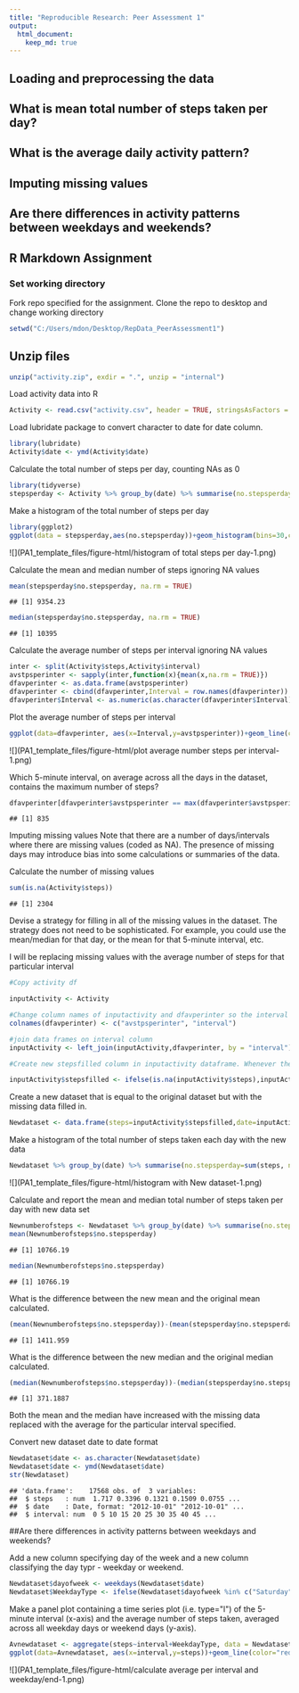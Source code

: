 ```yaml
---
title: "Reproducible Research: Peer Assessment 1"
output: 
  html_document:
    keep_md: true
---
```



## Loading and preprocessing the data



## What is mean total number of steps taken per day?



## What is the average daily activity pattern?



## Imputing missing values



## Are there differences in activity patterns between weekdays and weekends?




## R Markdown Assignment

### Set working directory

Fork repo specified for the assignment. Clone the repo to desktop and change working directory


```r
setwd("C:/Users/mdon/Desktop/RepData_PeerAssessment1")
```

## Unzip files



```r
unzip("activity.zip", exdir = ".", unzip = "internal")
```

Load activity data into R


```r
Activity <- read.csv("activity.csv", header = TRUE, stringsAsFactors = FALSE)
```

Load lubridate package to convert character to date for date column.


```r
library(lubridate)
Activity$date <- ymd(Activity$date)
```

Calculate the total number of steps per day, counting NAs as 0


```r
library(tidyverse)
stepsperday <- Activity %>% group_by(date) %>% summarise(no.stepsperday=sum(steps, na.rm = TRUE))
```

Make a histogram of the total number of steps per day


```r
library(ggplot2)
ggplot(data = stepsperday,aes(no.stepsperday))+geom_histogram(bins=30,colour="black", fill="blue")
```

![](PA1_template_files/figure-html/histogram of total steps per day-1.png)<!-- -->

Calculate the mean and median number of steps ignoring NA values

```r
mean(stepsperday$no.stepsperday, na.rm = TRUE)
```

```
## [1] 9354.23
```

```r
median(stepsperday$no.stepsperday, na.rm = TRUE)
```

```
## [1] 10395
```

Calculate the average number of steps per interval ignoring NA values


```r
inter <- split(Activity$steps,Activity$interval)
avstpsperinter <- sapply(inter,function(x){mean(x,na.rm = TRUE)})
dfavperinter <- as.data.frame(avstpsperinter)
dfavperinter <- cbind(dfavperinter,Interval = row.names(dfavperinter))
dfavperinter$Interval <- as.numeric(as.character(dfavperinter$Interval))
```

Plot the average number of steps per interval


```r
ggplot(data=dfavperinter, aes(x=Interval,y=avstpsperinter))+geom_line(color="red")+ylab("Average no. steps per interval")+ggtitle("Plot of average number of steps per 5minute time interval")
```

![](PA1_template_files/figure-html/plot average number steps per interval-1.png)<!-- -->

Which 5-minute interval, on average across all the days in the dataset, contains the maximum number of steps?


```r
dfavperinter[dfavperinter$avstpsperinter == max(dfavperinter$avstpsperinter),2]
```

```
## [1] 835
```

Imputing missing values
Note that there are a number of days/intervals where there are missing values (coded as NA). The presence of missing days may introduce bias into some calculations or summaries of the data.

Calculate the number of missing values


```r
sum(is.na(Activity$steps))
```

```
## [1] 2304
```

Devise a strategy for filling in all of the missing values in the dataset. The strategy does not need to be sophisticated. For example, you could use the mean/median for that day, or the mean for that 5-minute interval, etc.

I will be replacing missing values with the average number of steps for that particular interval



```r
#Copy activity df

inputActivity <- Activity

#Change column names of inputactivity and dfavperinter so the interval columns are the same
colnames(dfavperinter) <- c("avstpsperinter", "interval")

#join data frames on interval column
inputActivity <- left_join(inputActivity,dfavperinter, by = "interval")

#Create new stepsfilled column in inputactivity dataframe. Whenever there is an NA replace with the average number of steps for that interval

inputActivity$stepsfilled <- ifelse(is.na(inputActivity$steps),inputActivity$avstpsperinter,inputActivity$steps)
```

Create a new dataset that is equal to the original dataset but with the missing data filled in.


```r
Newdataset <- data.frame(steps=inputActivity$stepsfilled,date=inputActivity$date, interval=inputActivity$interval)
```

Make a histogram of the total number of steps taken each day with the new data


```r
Newdataset %>% group_by(date) %>% summarise(no.stepsperday=sum(steps, na.rm = TRUE)) %>% ggplot(aes(no.stepsperday))+geom_histogram(bins=30,colour="black", fill="blue")
```

![](PA1_template_files/figure-html/histogram with New dataset-1.png)<!-- -->

Calculate and report the mean and median total number of steps taken per day with new data set

```r
Newnumberofsteps <- Newdataset %>% group_by(date) %>% summarise(no.stepsperday=sum(steps, na.rm = TRUE))
mean(Newnumberofsteps$no.stepsperday)
```

```
## [1] 10766.19
```

```r
median(Newnumberofsteps$no.stepsperday)
```

```
## [1] 10766.19
```

What is the difference between the new mean and the original mean calculated.

```r
(mean(Newnumberofsteps$no.stepsperday))-(mean(stepsperday$no.stepsperday, na.rm = TRUE))
```

```
## [1] 1411.959
```


What is the difference between the new median and the original median calculated.


```r
(median(Newnumberofsteps$no.stepsperday))-(median(stepsperday$no.stepsperday, na.rm = TRUE))
```

```
## [1] 371.1887
```

Both the mean and the median have increased with the missing data replaced with the average for the particular interval specified.

Convert new dataset date to date format

```r
Newdataset$date <- as.character(Newdataset$date)
Newdataset$date <- ymd(Newdataset$date)
str(Newdataset)
```

```
## 'data.frame':	17568 obs. of  3 variables:
##  $ steps   : num  1.717 0.3396 0.1321 0.1509 0.0755 ...
##  $ date    : Date, format: "2012-10-01" "2012-10-01" ...
##  $ interval: num  0 5 10 15 20 25 30 35 40 45 ...
```

##Are there differences in activity patterns between weekdays and weekends?

Add a new column specifying day of the week and a new column classifying the day typr - weekday or weekend.


```r
Newdataset$dayofweek <- weekdays(Newdataset$date)
Newdataset$WeekdayType <- ifelse(Newdataset$dayofweek %in% c("Saturday","Sunday"),"weekend", "weekday")
```

Make a panel plot containing a time series plot (i.e. type="l") of the 5-minute interval (x-axis) and the average number of steps taken, averaged across all weekday days or weekend days (y-axis).


```r
Avnewdataset <- aggregate(steps~interval+WeekdayType, data = Newdataset, mean)
ggplot(data=Avnewdataset, aes(x=interval,y=steps))+geom_line(color="red")+ylab("Average no. steps per interval")+facet_grid(WeekdayType~.)+ggtitle("Plot of average number of steps per 5minute time intervalsplit by weekend and weekday")
```

![](PA1_template_files/figure-html/calculate average per interval and weekday/end-1.png)<!-- -->


